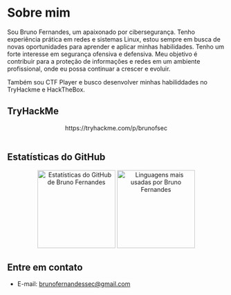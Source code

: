 # Sobre mim
Sou Bruno Fernandes, um apaixonado por cibersegurança. Tenho experiência prática em redes e sistemas Linux, estou sempre em busca de novas oportunidades para aprender e aplicar minhas habilidades. Tenho um forte interesse em segurança ofensiva e defensiva. Meu objetivo é contribuir para a proteção de informações e redes em um ambiente profissional, onde eu possa continuar a crescer e evoluir. 

Também sou CTF Player e busco desenvolver minhas habiliddades no TryHackme e HackTheBox.



## TryHackMe
<div align="center">
https://tryhackme.com/p/brunofsec
<br><br>
<script src="https://tryhackme.com/badge/1998496"></script>
</div>


## Estatísticas do GitHub
<div align="center">
  <img height="180em" src="https://github-readme-stats.vercel.app/api?username=brunofrs&show_icons=true&theme=gotham&include_all_commits=true&count_private=true" alt="Estatísticas do GitHub de Bruno Fernandes">
  <img height="180em" src="https://github-readme-stats.vercel.app/api/top-langs/?username=brunofrs&layout=compact&langs_count=7&theme=gotham" alt="Linguagens mais usadas por Bruno Fernandes">
</div>

## Entre em contato
- E-mail: brunofernandessec@gmail.com
